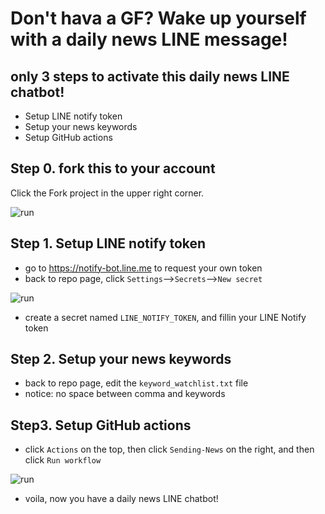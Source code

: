# Don't hava a GF? Wake up yourself with a daily news LINE message!

## only 3 steps to activate this daily news LINE chatbot!
- Setup LINE notify token
- Setup your news keywords
- Setup GitHub actions

## Step 0. fork this to your account
Click the Fork project in the upper right corner.

![run](https://s2.loli.net/2022/12/06/1ta8qHFNBWjQuUb.png)

## Step 1. Setup LINE notify token
- go to https://notify-bot.line.me to request your own token
- back to repo page, click `Settings`-->`Secrets`-->`New secret`

![run](https://s2.loli.net/2022/12/07/7lvh9u3ayXZkIAm.png)

- create a secret named `LINE_NOTIFY_TOKEN`, and fillin your LINE Notify token

## Step 2. Setup your news keywords
- back to repo page, edit the `keyword_watchlist.txt` file
- notice: no space between comma and keywords

## Step3. Setup GitHub actions
- click `Actions` on the top, then click `Sending-News` on the right, and then click `Run workflow`

![run](https://s2.loli.net/2022/12/07/jQufzoTSVdcbsn2.png)

- voila, now you have a daily news LINE chatbot!
